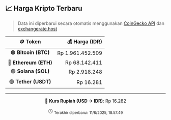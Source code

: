

<!-- HARGA_KRIPTO -->
## 📈 Harga Kripto Terbaru

> Data ini diperbarui secara otomatis menggunakan [CoinGecko API](https://www.coingecko.com/) dan [exchangerate.host](https://exchangerate.host/)

<div align="center">

| 🪙 Token | 💰 Harga (IDR) |
|:------:|---------------:|
| 🟠 **Bitcoin (BTC)**   | Rp 1.961.452.509 |
| 🔵 **Ethereum (ETH)**  | Rp 68.142.411 |
| 🟣 **Solana (SOL)**    | Rp 2.918.248 |
| 🟢 **Tether (USDT)**   | Rp 16.281 |

---

💱 **Kurs Rupiah (USD → IDR)**: Rp 16.282

🕒 <sub>Terakhir diperbarui: 11/8/2025, 18.57.49</sub>

</div>
<!-- /HARGA_KRIPTO -->